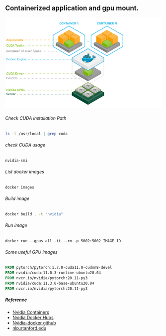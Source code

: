 ## Containerized application and gpu mount.

![](images/nvidai_container.PNG)



###### Check CUDA installation Path

```bash
ls -l /usr/local | grep cuda
```

###### check CUDA usage

```bash
nvidia-smi
```

###### List docker images

```bash
docker images
```

###### Build image

```bash
docker build . -t "nvidia"
```

###### Run image

```
docker run --gpus all -it --rm -p 5002:5002 IMAGE_ID
```



###### Some useful GPU images

```dockerfile
FROM pytorch/pytorch:1.7.0-cuda11.0-cudnn8-devel
FROM nvidia/cuda:11.0.3-runtime-ubuntu20.04
FROM nvcr.io/nvidia/pytorch:20.11-py3
FROM nvidia/cuda:11.3.0-base-ubuntu20.04
FROM nvcr.io/nvidia/pytorch:20.11-py3
```

##### Reference

- [Nvidia Containers](https://catalog.ngc.nvidia.com/orgs/nvidia/containers/pytorch)
- [Nvidia Docker Hubs](https://hub.docker.com/r/nvidia/cuda)
- [Nvidia-docker github](https://github.com/NVIDIA/nvidia-docker)
- [nlp.stanford.edu](https://nlp.stanford.edu/mistral/tutorials/gcp_plus_kubernetes.html)
